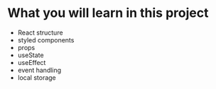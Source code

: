 # What you will learn in this project
- React structure 
- styled components
- props
- useState
- useEffect
- event handling
- local storage